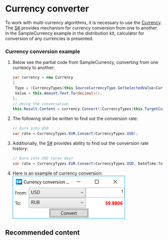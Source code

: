 # Currency converter

To work with multi\-currency algorithms, it is necessary to use the [Currency](xref:StockSharp.Messages.Currency). The [S\#](StockSharpAbout.md) provides mechanism for currency conversion from one to another. In the SampleCurrency example in the distribution kit, calculator for conversion of any currencies is presented.

### Currency conversion example

1. Below see the partial code from SampleCurrency, converting from one currency to another: 

   ```cs
   var currency = new Currency
   {
   	Type = (CurrencyTypes)this.SourceCurrencyType.GetSelectedValue<CurrencyTypes>(),
   	Value = this.Amount.Text.To<decimal>(),
   };
   // doing the conversation
   this.Result.Content = currency.Convert((CurrencyTypes)this.TargetCurrencyType.GetSelectedValue<CurrencyTypes>()).Value;
   ```
2. The following shall be written to find out the conversion rate: 

   ```cs
   // Euro into USD
   var rate = CurrencyTypes.EUR.Convert(CurrencyTypes.USD);
   ```
3. Additionally, the [S\#](StockSharpAbout.md) provides ability to find out the conversion rate history: 

   ```cs
   // Euro into USD (prev day)
   var rate = CurrencyTypes.EUR.Convert(CurrencyTypes.USD, DateTime.Today - TimeSpan.FromDays(1));
   ```
4. Here is an example of currency conversion: ![samplecurrency](../images/sample_currency.png)

## Recommended content
